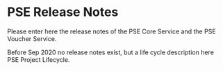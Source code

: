 # PSE Release Notes

Please enter here the release notes of the PSE Core Service and the PSE Voucher Service.

Before Sep 2020 no release notes exist, but a life cycle description here PSE Project Lifecycle.


